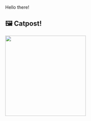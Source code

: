 Hello there!



## 🖼️ Catpost!

<sub>
    <img src="https://cdn2.thecatapi.com/images/cl1.jpg" height="256">
</sub>

